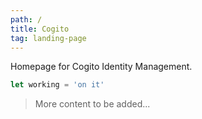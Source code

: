 ```yaml
---
path: /
title: Cogito
tag: landing-page
---
```


Homepage for Cogito Identity Management.

```javascript
let working = 'on it'
```
> More content to be added...
